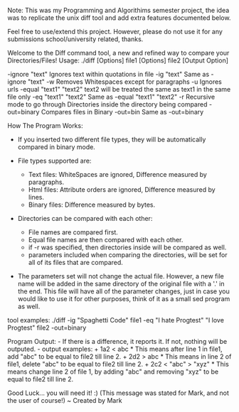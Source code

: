 Note: This was my Programming and Algorithims semester project, the idea was to replicate the unix diff tool and add extra features documented below.

Feel free to use/extend this project. However, please do not use it for any submissions school/university related, thanks.  


Welcome to the Diff command tool, a new and refined way to compare your Directories/Files!
Usage: ./diff [Options] file1 [Options] file2 [Output Option]

-ignore "text"           Ignores text within quotations in file
-ig "text"               Same as -ignore "text"
-w                       Removes Whitespaces except for paragraphs
-u                       Ignores urls
-equal "text1" "text2"   text2 will be treated the same as text1 in the same file only
-eq "text1" "text2"      Same as -equal "text1" "text2"
-r                       Recursive mode to go through Directories inside the directory being compared
-out=binary              Compares files in Binary
-out=bin                 Same as -out=binary


How The Program Works:
* If you inserted two different file types, they will be automatically compared in binary mode.

* File types supported are:
    - Text files:   WhiteSpaces are ignored, Difference measured by paragraphs.
    - Html files:   Attribute orders are ignored, Difference measured by lines.
    - Binary files: Difference measured by bytes.

* Directories can be compared with each other:
    - File names are compared first.
    - Equal file names are then compared with each other.
    - if -r was specified, then directories inside will be compared as well.
    - parameters included when comparing the directories, will be set for all
      of its files that are compared.

* The parameters set will not change the actual file. However, a new file name will be added
  in the same directory of the original file with a '.' in the end. This file will have all
  of the parameter changes, just in case you would like to use it for other purposes, think
  of it as a small sed program as well.


tool examples:
./diff -ig "Spaghetti Code" file1 -eq "I hate Progtest" "I love Progtest" file2 -out=binary


Program Output:
    - If there is a difference, it reports it. If not, nothing will be outputed.
    - output examples:
        + 1a2
          < abc
          * This means after line 1 in file1, add "abc" to be equal to file2 till line 2.
        + 2d2
          > abc
          * This means in line 2 of file1, delete "abc" to be equal to file2 till line 2.
        + 2c2
          < "abc"
          > "xyz"
          * This means change line 2 of file 1, by adding "abc" and removing "xyz" to be equal
            to file2 till line 2.


Good Luck... you will need it! :) (This message was stated for Mark, and not the user of course!)
~ Created by Mark
